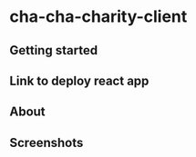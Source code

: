 # cha-cha-charity-client

## Getting started

## Link to deploy react app

## About

## Screenshots
